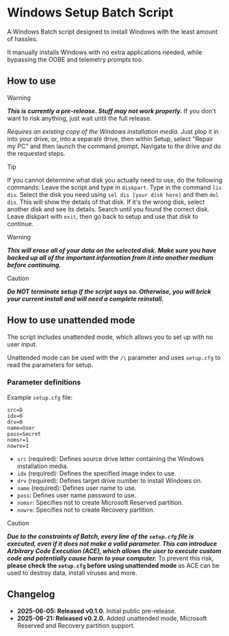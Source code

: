 # Windows Setup Batch Script
A Windows Batch script designed to install Windows with the least amount of hassles.

It manually installs Windows with no extra applications needed, while bypassing the OOBE and telemetry prompts too.

## How to use
> [!WARNING]
> ***This is currently a pre-release. Stuff may not work properly.***
> If you don't want to risk anything, just wait until the full release.

_Requires an existing copy of the Windows installation media._
Just plop it in into your drive, or, into a separate drive, then within Setup, select "Repair my PC" and then launch the command prompt. Navigate to the drive and do the requested steps.

> [!TIP]
> If you cannot determine what disk you actually need to use, do the following commands:
> Leave the script and type in ```diskpart```.
> Type in the command ```lis dis```.
> Select the disk you need using ```sel dis [your disk here]``` and then ```del dis```. This will show the details of that disk.
> If it's the wrong disk, select another disk and see its details. Search until you found the correct disk.
> Leave diskpart with ```exit```, then go back to setup and use that disk to continue.

> [!WARNING]
> ***This will erase all of your data on the selected disk. Make sure you have backed up all of the important information from it into another medium before continuing.***

> [!CAUTION]
> ***Do NOT terminate setup if the script says so. Otherwise, you will brick your current install and will need a complete reinstall.***

## How to use unattended mode
The script includes unattended mode, which allows you to set up with no user input.

Unattended mode can be used with the ```/\``` parameter and uses ```setup.cfg``` to read the parameters for setup.

### Parameter definitions
Example ```setup.cfg``` file:
```
src=D
idx=6
drv=0
name=User
pass=Secret
nomsr=1
nowre=1
```
- ```src``` (required): Defines source drive letter containing the Windows installation media.
- ```idx``` (required): Defines the specified image index to use.
- ```drv``` (required): Defines target drive number to install Windows on.
- ```name``` (required): Defines user name to use.
- ```pass```: Defines user name password to use.
- ```nomsr```: Specifies not to create Microsoft Reserved partition.
- ```nowre```: Specifies not to create Recovery partition.
> [!CAUTION]
> ***Due to the constraints of Batch, every line of the ```setup.cfg``` file is executed, even if it does not make a valid parameter. This can introduce Arbitrary Code Execution (ACE), which allows the user to execute custom code and potentially cause harm to your computer.*** To prevent this risk, **please check the ```setup.cfg``` before using unattended mode** as ACE can be used to destroy data, install viruses and more.
## Changelog
- **2025-06-05: Released v0.1.0.** Initial public pre-release.
- **2025-06-21: Released v0.2.0.** Added unattended mode, Microsoft Reserved and Recovery partition support.
